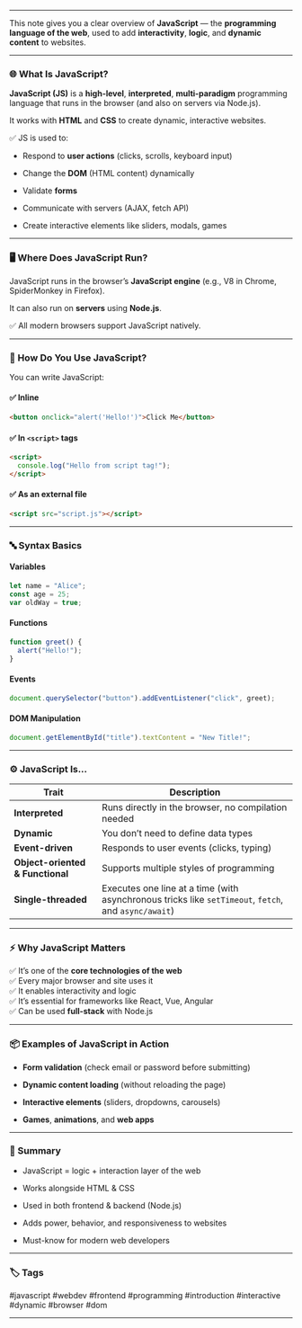 
---

This note gives you a clear overview of **JavaScript** — the **programming language of the web**, used to add **interactivity**, **logic**, and **dynamic content** to websites.

---

### 🌐 What Is JavaScript?

**JavaScript (JS)** is a **high-level**, **interpreted**, **multi-paradigm** programming language that runs in the browser (and also on servers via Node.js).

It works with **HTML** and **CSS** to create dynamic, interactive websites.

✅ JS is used to:

- Respond to **user actions** (clicks, scrolls, keyboard input)
    
- Change the **DOM** (HTML content) dynamically
    
- Validate **forms**
    
- Communicate with servers (AJAX, fetch API)
    
- Create interactive elements like sliders, modals, games
    

---

### 🖥️ Where Does JavaScript Run?

JavaScript runs in the browser’s **JavaScript engine** (e.g., V8 in Chrome, SpiderMonkey in Firefox).

It can also run on **servers** using **Node.js**.

✅ All modern browsers support JavaScript natively.

---

### 🧰 How Do You Use JavaScript?

You can write JavaScript:

#### ✅ Inline

```html
<button onclick="alert('Hello!')">Click Me</button>
```

#### ✅ In `<script>` tags

```html
<script>
  console.log("Hello from script tag!");
</script>
```

#### ✅ As an external file

```html
<script src="script.js"></script>
```

---

### 🔤 Syntax Basics

#### Variables

```js
let name = "Alice";
const age = 25;
var oldWay = true;
```

#### Functions

```js
function greet() {
  alert("Hello!");
}
```

#### Events

```js
document.querySelector("button").addEventListener("click", greet);
```

#### DOM Manipulation

```js
document.getElementById("title").textContent = "New Title!";
```

---

### ⚙️ JavaScript Is...

|Trait|Description|
|---|---|
|**Interpreted**|Runs directly in the browser, no compilation needed|
|**Dynamic**|You don’t need to define data types|
|**Event-driven**|Responds to user events (clicks, typing)|
|**Object-oriented & Functional**|Supports multiple styles of programming|
|**Single-threaded**|Executes one line at a time (with asynchronous tricks like `setTimeout`, `fetch`, and `async/await`)|

---

### ⚡ Why JavaScript Matters

✅ It’s one of the **core technologies of the web**  
✅ Every major browser and site uses it  
✅ It enables interactivity and logic  
✅ It’s essential for frameworks like React, Vue, Angular  
✅ Can be used **full-stack** with Node.js

---

### 📦 Examples of JavaScript in Action

- **Form validation** (check email or password before submitting)
    
- **Dynamic content loading** (without reloading the page)
    
- **Interactive elements** (sliders, dropdowns, carousels)
    
- **Games**, **animations**, and **web apps**
    

---

### 🏁 Summary

- JavaScript = logic + interaction layer of the web
    
- Works alongside HTML & CSS
    
- Used in both frontend & backend (Node.js)
    
- Adds power, behavior, and responsiveness to websites
    
- Must-know for modern web developers
    

---

### 🏷️ Tags

#javascript #webdev #frontend #programming #introduction #interactive #dynamic #browser #dom

---

